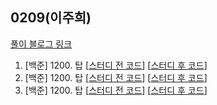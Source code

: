 ## 0209(이주희)

[풀이 블로그 링크]()
</br>

1. [백준] 1200. 탑 [[스터디 전 코드]()] [[스터디 후 코드]()]
2. [백준] 1200. 탑 [[스터디 전 코드]()] [[스터디 후 코드]()]
3. [백준] 1200. 탑 [[스터디 전 코드]()] [[스터디 후 코드]()]
